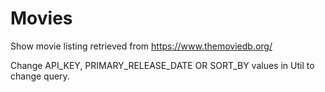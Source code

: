 # Movies
Show movie listing retrieved from https://www.themoviedb.org/

Change API_KEY, PRIMARY_RELEASE_DATE OR SORT_BY values in Util to change query.
